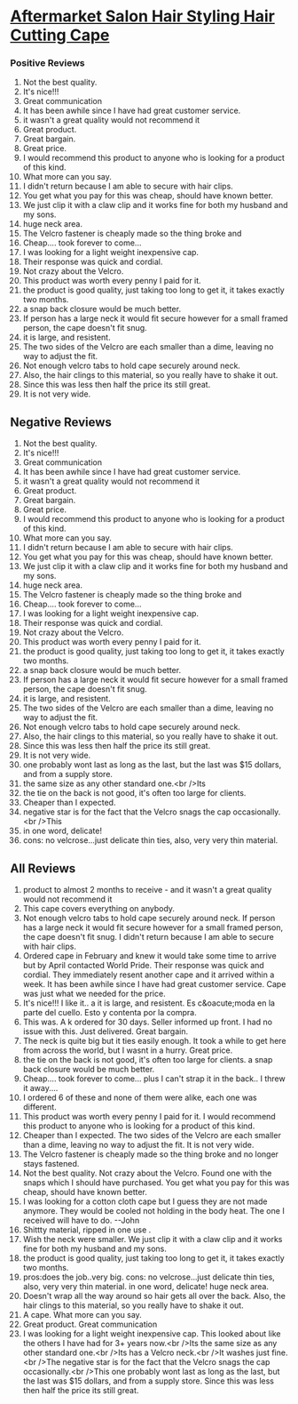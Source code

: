 # [Aftermarket Salon Hair Styling Hair Cutting Cape](https://products.checkmycream.com/products/Aftermarket-Salon-Hair-Styling-Hair-Cutting-Cape.html)

### Positive Reviews

<ol>
      <li>Not the best quality.</li>
      <li>It&#x27;s nice!!!</li>
      <li>Great communication</li>
      <li>It has been awhile since I have had great customer service.  </li>
      <li>it wasn&#x27;t a great quality would not recommend it</li>
      <li>Great product.</li>
      <li>Great bargain.</li>
      <li>Great price.</li>
      <li>I would recommend this product to anyone who is looking for a product of this kind.</li>
      <li>What more can you say.</li>
      <li>I didn&#x27;t return because I am able to secure with hair clips.</li>
      <li>You get what you pay for this was cheap, should have known better.</li>
      <li>We just clip it with a claw clip and it works fine for both my husband and my sons.</li>
      <li>huge neck area.</li>
      <li>The Velcro fastener is cheaply made so the thing broke and</li>
      <li>Cheap.... took forever to come...</li>
      <li>I was looking for a light weight inexpensive cap.</li>
      <li>Their response was quick and cordial.  </li>
      <li>Not crazy about the Velcro.</li>
      <li>This product was worth every penny I paid for it.</li>
      <li>the product is good quality, just taking too long to get it, it takes exactly two months.</li>
      <li>a snap back closure would be much better.</li>
      <li>If person has a large neck it would fit secure however for a small framed person, the cape doesn&#x27;t fit snug.</li>
      <li>it is large, and resistent.</li>
      <li>The two sides of the Velcro are each smaller than a dime, leaving no way to adjust the fit.</li>
      <li>Not enough velcro tabs to hold cape securely around neck.</li>
      <li>Also, the hair clings to this material, so you really have to shake it out.</li>
      <li>Since this was less then half the price its still great.</li>
      <li>It is not very wide.</li>
</ol>


<h2>Negative Reviews</h2>
<ol>
<li> Not the best quality.</li>
<li> It&#x27;s nice!!!</li>
<li> Great communication</li>
<li> It has been awhile since I have had great customer service.  </li>
<li> it wasn&#x27;t a great quality would not recommend it</li>
<li> Great product.</li>
<li> Great bargain.</li>
<li> Great price.</li>
<li> I would recommend this product to anyone who is looking for a product of this kind.</li>
<li> What more can you say.</li>
<li> I didn&#x27;t return because I am able to secure with hair clips.</li>
<li> You get what you pay for this was cheap, should have known better.</li>
<li> We just clip it with a claw clip and it works fine for both my husband and my sons.</li>
<li> huge neck area.</li>
<li> The Velcro fastener is cheaply made so the thing broke and</li>
<li> Cheap.... took forever to come...</li>
<li> I was looking for a light weight inexpensive cap.</li>
<li> Their response was quick and cordial.  </li>
<li> Not crazy about the Velcro.</li>
<li> This product was worth every penny I paid for it.</li>
<li> the product is good quality, just taking too long to get it, it takes exactly two months.</li>
<li> a snap back closure would be much better.</li>
<li> If person has a large neck it would fit secure however for a small framed person, the cape doesn&#x27;t fit snug.</li>
<li> it is large, and resistent.</li>
<li> The two sides of the Velcro are each smaller than a dime, leaving no way to adjust the fit.</li>
<li> Not enough velcro tabs to hold cape securely around neck.</li>
<li> Also, the hair clings to this material, so you really have to shake it out.</li>
<li> Since this was less then half the price its still great.</li>
<li> It is not very wide.</li>
<li> one probably wont last as long as the last, but the last was $15 dollars, and from a supply store.</li>
<li> the same size as any other standard one.&lt;br /&gt;Its</li>
<li> the tie on the back is not good, it&#x27;s often too large for clients.</li>
<li> Cheaper than I expected.</li>
<li> negative star is for the fact that the Velcro snags the cap occasionally.&lt;br /&gt;This</li>
<li> in one  word, delicate!</li>
<li> cons: no velcrose...just delicate thin ties, also, very very thin material.</li>
</ol>

<h2>All Reviews</h2>

<ol>
    <li> product to almost 2 months to receive - and it wasn&#x27;t a great quality would not recommend it</li>
    <li> This cape covers everything on anybody.</li>
    <li> Not enough velcro tabs to hold cape securely around neck. If person has a large neck it would fit secure however for a small framed person, the cape doesn&#x27;t fit snug. I didn&#x27;t return because I am able to secure with hair clips.</li>
    <li> Ordered cape in February and knew it would take some time to arrive but by April contacted World Pride.  Their response was quick and cordial.  They immediately resent another cape and it arrived within a week.  It has been awhile since I have had great customer service.  Cape was just what we needed for the price.</li>
    <li> It&#x27;s nice!!! I like it.. a it is large, and resistent. Es c&amp;oacute;moda en la parte del cuello. Esto y contenta por la compra.</li>
    <li> This was. A k ordered for 30 days.  Seller informed up front. I had no issue with this. Just delivered.  Great bargain.</li>
    <li> The neck is quite big but it ties easily enough.  It took a while to get here from across the world, but I wasnt in a hurry.  Great price.</li>
    <li> the tie on the back is not good, it&#x27;s often too large for clients. a snap back closure would be much better.</li>
    <li> Cheap.... took forever to come... plus I can&#x27;t strap it in the back.. I threw it away....</li>
    <li> I ordered 6 of these and none of them were alike, each one was different.</li>
    <li> This product was worth every penny I paid for it. I would recommend this product to anyone who is looking for a product of this kind.</li>
    <li> Cheaper than I expected. The two sides of the Velcro are each smaller than a dime, leaving no way to adjust the fit. It is not very wide.</li>
    <li> The Velcro fastener is cheaply made so the thing broke and no longer stays fastened.</li>
    <li> Not the best quality. Not crazy about the Velcro. Found one with the snaps which I should have purchased.  You get what you pay for this was cheap, should have known better.</li>
    <li> I was looking for a cotton cloth cape but I guess they are not made anymore. They would be cooled not holding in the body heat. The one I received will have to do. --John</li>
    <li> Shittty material, ripped in one use .</li>
    <li> Wish the neck were smaller. We just clip it with a claw clip and it works fine for both my husband and my sons.</li>
    <li> the product is good quality, just taking too long to get it, it takes exactly two months.</li>
    <li> pros:does the job..very big. cons: no velcrose...just delicate thin ties, also, very very thin material. in one  word, delicate! huge neck area.</li>
    <li> Doesn&#x27;t wrap all the way around so hair gets all over the back.  Also, the hair clings to this material, so you really have to shake it out.</li>
    <li> A cape.  What more can you say.</li>
    <li> Great product. Great communication</li>
    <li> I was looking for a light weight inexpensive cap. This looked about like the others I have had for 3+ years now.&lt;br /&gt;Its the same size as any other standard one.&lt;br /&gt;Its has a Velcro neck.&lt;br /&gt;It washes just fine.&lt;br /&gt;The negative star is for the fact that the Velcro snags the cap occasionally.&lt;br /&gt;This one probably wont last as long as the last, but the last was $15 dollars, and from a supply store. Since this was less then half the price its still great.</li>
</ol>




